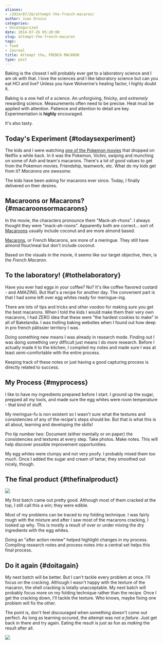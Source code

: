 ```yaml
---
aliases:
- /2014/07/26/attempt-the-french-macaron/
author: Juan Orozco
categories:
- Uncategorized
date: 2014-07-26 05:20:00
slug: attempt-the-french-macaron
tags:
- food
- Journal
title: Attempt the… FRENCH MACARON
type: post
---
```


Baking is the closest I will probably ever get to a laboratory science and I am ok with that. I love the sciences and I like laboratory science but can you eat HCl and live? Unless you have Wolverine's healing factor, I highly doubt it.

Baking is a one hell of a science. An unforgiving, finicky, and _extremely_ rewarding science. Measurements often need to be precise. Heat must be applied with attention. Patience and attention to detail are key. Experimentation is **highly** encouraged.

It's also tasty.

## Today's Experiment {#todaysexperiment}

The kids and I were watching [one of the Pokemon movies][1] that dropped on Netflix a while back. In it was the Pokemon, Victini, swiping and munching on some of Ash and team's macarons. There's a lot of good values to get from the Pokemon movies. Friendship, teamwork, etc. What do my kids get from it? _Macarons are awesome._

The kids have been asking for macarons ever since. Today, I finally delivered on their desires.

## Macaroons or Macarons? {#macaroonsormacarons}

In the movie, the characters pronounce them "Mack-ah-rhons". I always thought they were "mack-ah-roons". Apparently both are correct... sort of. [Macaroons][2] usually include coconut and are more almond based.

[Macarons][3], or French Macarons, are more of a meringue. They still have almond flour/meal but don't include coconut.

Based on the visuals in the movie, it seems like our target objective, then, is the _French Macaron_.

## To the laboratory! {#tothelaboratory}

Have you ever had eggs in your coffee? No? It's like coffee flavored custard - and AMAZING. But that's a recipe for another day. The convenient part is that I had some left over egg whites ready for meringue-ing.

There are lots of tips and tricks and other voodoo for making sure you get the best macarons. When I told the kids I would make them their very own macarons, I had ZERO idea that these were "the hardest cookies to make" in all of Bakelandia. I was trolling baking websites when I found out how deep in pro french pâtissier territory I was.

Doing something new means I was already in research mode. Finding out I was doing something _very_ difficult just means I do _more_ research. Before I actually made it to the kitchen, I compiled my notes and made sure I was at least semi-comfortable with the entire process.

Keeping track of these notes or just having a good capturing process is directly related to success.

## My Process {#myprocess}

I like to have my ingredients prepared before I start. I ground up the sugar, prepped all my tools, and made sure the egg whites were room temperature - that kind of stuff.

My meringue-fu is non existent so I wasn't sure what the textures and consistencies of any of the recipe's steps should be. But that is what this is all about, learning and developing the skills!

Pro tip number two: Document (either mentally or on paper) the consistencies and textures at every step. Take photos. Make notes. This will help discover possible improvement opportunities.

My egg whites were clumpy and not very poofy. I probably mixed them too much. Once I added the sugar and cream of tartar, they smoothed out nicely, though.

## The final product {#thefinalproduct}

![][4]

My first batch came out pretty good. Although most of them cracked at the top, I still call this a win; they were edible.

Most of my problems can be traced to my folding technique. I was fairly rough with the mixture and after I saw most of the macarons cracking, I looked up why. This is mostly a result of over or under mixing the dry ingredients with the egg whites.

Doing an "after action review" helped highlight changes in my process. Compiling research notes and process notes into a central set helps this final process.

## Do it again {#doitagain}

My next batch will be better. But I can't tackle every problem at once. I'll focus on the cracking. Although I wasn't happy with the texture of the macaron, the shell cracking is totally unacceptable. My next batch will probably focus more on my folding technique rather than the recipe. Once I get the cracking down, I'll tackle the texture. Who knows, maybe fixing one problem will fix the other.

The point is, don't feel discouraged when something doesn't come out perfect. As long as learning occured, the attempt was _not a failure_. Just get back in there and try again. Eating the result is just as fun as _making_ the result after all.

![][5]

[1]: http://bulbapedia.bulbagarden.net/wiki/M14
[2]: http://en.wikipedia.org/wiki/Macaroon
[3]: http://en.wikipedia.org/wiki/Macaroon#French
[4]: /content/images/2014/Jul/2014-07-25-18-13-19.jpg
[5]: /content/images/2014/Jul/2014-07-25-19-10-02.jpg